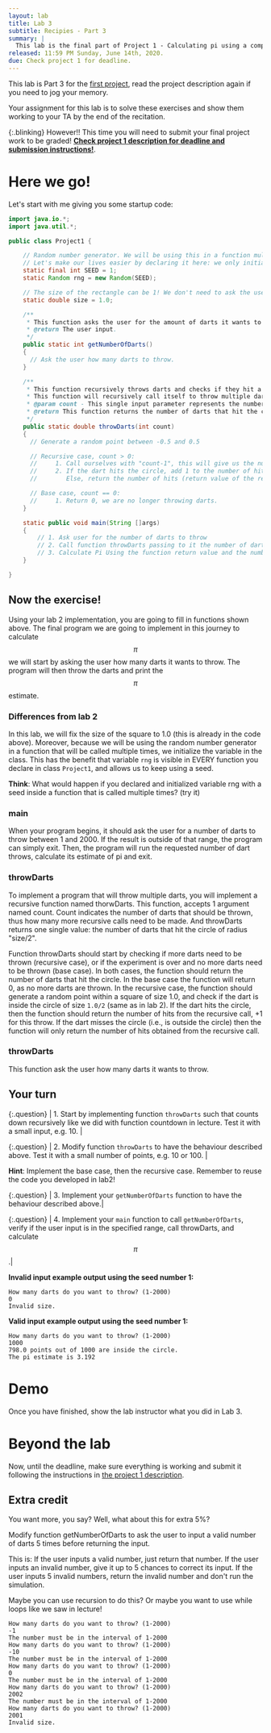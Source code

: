 ```yaml
---
layout: lab
title: Lab 3
subtitle: Recipies - Part 3
summary: |
  This lab is the final part of Project 1 - Calculating pi using a computer simulation. Organizing the code we wrote in previous labs into functions, and generating a user input number of points to calculate pi.
released: 11:59 PM Sunday, June 14th, 2020.
due: Check project 1 for deadline.
---
```


<script src='https://cdnjs.cloudflare.com/ajax/libs/mathjax/2.7.5/latest.js?config=TeX-MML-AM_CHTML' async></script>


This lab is Part 3 for the [first project]({{site.baseurl}}/projects/01), read the project description again if you need to jog your memory.

Your assignment for this lab is to solve these exercises and show them working to your TA by the end of the recitation.

{:.blinking}
However!! This time you will need to submit your final project work to be graded! [**Check project 1 description for deadline and submission instructions!**]({{site.baseurl}}/projects/01).

# Here we go!
Let's start with me giving you some startup code:

```java
import java.io.*;
import java.util.*;

public class Project1 {

    // Random number generator. We will be using this in a function multiple times.
    // Let's make our lives easier by declaring it here: we only initialize it once! and can use it everywhere.
    static final int SEED = 1;
    static Random rng = new Random(SEED);

    // The size of the rectangle can be 1! We don't need to ask the user.
    static double size = 1.0;

    /**
     * This function asks the user for the amount of darts it wants to throw.
     * @return The user input.
     */
    public static int getNumberOfDarts()
    {
      // Ask the user how many darts to throw.
    }

    /**
     * This function recursively throws darts and checks if they hit a circle of radius "size/2".
     * This function will recursively call itself to throw multiple darts.
     * @param count - This single input parameter represents the number of darts to throw
     * @return This function returns the number of darts that hit the circle.
     */
    public static double throwDarts(int count)
    {
      // Generate a random point between -0.5 and 0.5

      // Recursive case, count > 0:
      //     1. Call ourselves with "count-1", this will give us the number of hits of the remaining "count-1 darts".
      //     2. If the dart hits the circle, add 1 to the number of hits (return value of the recursive call).
      //        Else, return the number of hits (return value of the recursive call).

      // Base case, count == 0:
      //     1. Return 0, we are no longer throwing darts.
    }

    static public void main(String []args)
    {
        // 1. Ask user for the number of darts to throw
        // 2. Call function throwDarts passing to it the number of darts that we want to run.
        // 3. Calculate Pi Using the function return value and the number of darts we threw.
    }

}
```

## Now the exercise!

Using your lab 2 implementation, you are going to fill in functions shown above.
The final program we are going to implement in this journey to calculate $$\pi$$ we will start by asking the user how many darts it wants to throw.
The program will then throw the darts and print the $$\pi$$ estimate.


### Differences from lab 2

In this lab, we will fix the size of the square to 1.0 (this is already in the code above).
Moreover, because we will be using the random number generator in a function that will be called multiple times, we initialize the variable in the class. This has the benefit that variable `rng` is visible in EVERY function you declare in class `Project1`, and allows us to keep using a seed.

**Think**: What would happen if you declared and initialized variable rng with a seed inside a function that is called multiple times? (try it)


### main
When your program begins, it should ask the user for a number of darts to throw between 1 and 2000. If the result is outside of that range, the program can simply exit.
Then, the program will run the requested number of dart throws, calculate its estimate of pi and exit.

### throwDarts

To implement a program that will throw multiple darts, you will implement a recursive function named thorwDarts. This function, accepts 1 argument named count. Count indicates the number of darts that should be thrown, thus how many more recursive calls need to be made. And throwDarts returns one single value: the number of darts that hit the circle of radius "size/2".

Function throwDarts should start by checking if more darts need to be thrown (recursive case), or if the experiment is over and no more darts need to be thrown (base case). In both cases, the function should return the number of darts that hit the circle. In the base case the function will return 0, as no more darts are thrown. In the recursive case, the function should generate a random point within a square of size 1.0, and check if the dart is inside the circle of size `1.0/2` (same as in lab 2). If the dart hits the circle, then the function should return the number of hits from the recursive call, +1 for this throw. If the dart misses the circle (i.e., is outside the circle) then the function will only return the number of hits obtained from the recursive call.

### throwDarts

This function ask the user how many darts it wants to throw.

## Your turn

{:.question}
| 1. Start by implementing function `throwDarts` such that counts down recursively like we did with function countdown in lecture. Test it with a small input, e.g. 10. |

{:.question}
| 2. Modify function `throwDarts` to have the behaviour described above. Test it with a small number of points, e.g. 10 or 100. |

**Hint**: Implement the base case, then the recursive case. Remember to reuse the code you developed in lab2!

{:.question}
| 3. Implement your `getNumberOfDarts` function to have the behaviour described above.|

{:.question}
| 4. Implement your `main` function to call `getNumberOfDarts`, verify if the user input is in the specified range, call throwDarts, and calculate $$\pi$$.|

**Invalid input example output using the seed number 1:**
```
How many darts do you want to throw? (1-2000)
0
Invalid size.
```

**Valid input example output using the seed number 1:**
```
How many darts do you want to throw? (1-2000)
1000
798.0 points out of 1000 are inside the circle.
The pi estimate is 3.192
```

# Demo

Once you have finished, show the lab instructor what you did in Lab 3.

# Beyond the lab

Now, until the deadline, make sure everything is working and submit it following the instructions in [the project 1 description]({{site.baseurl}}/projects/01).

## Extra credit

You want more, you say? Well, what about this for extra 5%?

Modify function getNumberOfDarts to ask the user to input a valid number of darts 5 times before returning the input.

This is: If the user inputs a valid number, just return that number. If the user inputs an invalid number, give it up to 5 chances to correct its input.
If the user inputs 5 invalid numbers, return the invalid number and don't run the simulation.

Maybe you can use recursion to do this? Or maybe you want to use while loops like we saw in lecture!

```
How many darts do you want to throw? (1-2000)
-1
The number must be in the interval of 1-2000
How many darts do you want to throw? (1-2000)
-10
The number must be in the interval of 1-2000
How many darts do you want to throw? (1-2000)
0
The number must be in the interval of 1-2000
How many darts do you want to throw? (1-2000)
2002
The number must be in the interval of 1-2000
How many darts do you want to throw? (1-2000)
2001
Invalid size.
```
